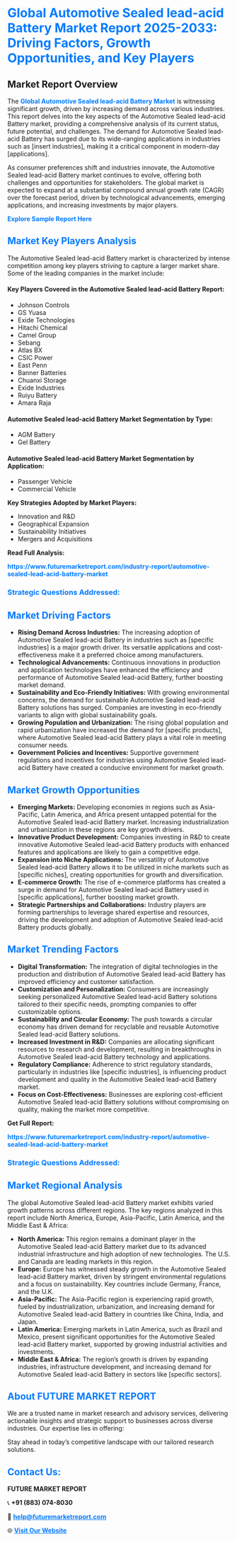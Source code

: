 <h1 style="color: #007BFF;">Global Automotive Sealed lead-acid Battery Market Report 2025-2033: Driving Factors, Growth Opportunities, and Key Players</h1>

<section id="overview">
<h2>Market Report Overview</h2>
<p>The <a href="https://www.futuremarketreport.com/industry-report/automotive-sealed-lead-acid-battery-market" style="color: #007BFF; text-decoration: none;"><strong>Global Automotive Sealed lead-acid Battery Market</strong></a> is witnessing significant growth, driven by increasing demand across various industries. This report delves into the key aspects of the Automotive Sealed lead-acid Battery market, providing a comprehensive analysis of its current status, future potential, and challenges. The demand for Automotive Sealed lead-acid Battery has surged due to its wide-ranging applications in industries such as [insert industries], making it a critical component in modern-day [applications].</p>
<p>As consumer preferences shift and industries innovate, the Automotive Sealed lead-acid Battery market continues to evolve, offering both challenges and opportunities for stakeholders. The global market is expected to expand at a substantial compound annual growth rate (CAGR) over the forecast period, driven by technological advancements, emerging applications, and increasing investments by major players.</p>
</section>

<section id="overview">
<p><a href="https://www.futuremarketreport.com/request-sample/reportId=41283" style="color: #007BFF; text-decoration: none;"><strong>Explore Sample Report Here</strong></a></p>
</section>

<section id="key-players">
<h2 style="color: #007BFF;">Market Key Players Analysis</h2>
<p>The Automotive Sealed lead-acid Battery market is characterized by intense competition among key players striving to capture a larger market share. Some of the leading companies in the market include:</p>
<h4>Key Players Covered in the Automotive Sealed lead-acid Battery Report:</h4>
<ul><li>Johnson Controls</li><li>GS Yuasa</li><li>Exide Technologies</li><li>Hitachi Chemical</li><li>Camel Group</li><li>Sebang</li><li>Atlas BX</li><li>CSIC Power</li><li>East Penn</li><li>Banner Batteries</li><li>Chuanxi Storage</li><li>Exide Industries</li><li>Ruiyu Battery</li><li>Amara Raja</li></ul>
<h4>Automotive Sealed lead-acid Battery Market Segmentation by Type:</h4>
<ul><li>AGM Battery</li><li>Gel Battery</li></ul>

<h4>Automotive Sealed lead-acid Battery Market Segmentation by Application:</h4>
<ul><li>Passenger Vehicle</li><li>Commercial Vehicle</li></ul>
<p><strong>Key Strategies Adopted by Market Players:</strong></p>
<ul>
<li>Innovation and R&D</li>
<li>Geographical Expansion</li>
<li>Sustainability Initiatives</li>
<li>Mergers and Acquisitions</li>
</ul>
</section>

<section>
<p><strong>Read Full Analysis: </strong></p><a href="https://www.futuremarketreport.com/industry-report/automotive-sealed-lead-acid-battery-market" style="color: #007BFF; text-decoration: none;"><strong>https://www.futuremarketreport.com/industry-report/automotive-sealed-lead-acid-battery-market</strong></a>
<h3 style="color: #007BFF;">Strategic Questions Addressed:</h3>
</section>

<section id="driving-factors">
<h2 style="color: #007BFF;">Market Driving Factors</h2>
<ul>
<li><strong>Rising Demand Across Industries:</strong> The increasing adoption of Automotive Sealed lead-acid Battery in industries such as [specific industries] is a major growth driver. Its versatile applications and cost-effectiveness make it a preferred choice among manufacturers.</li>
<li><strong>Technological Advancements:</strong> Continuous innovations in production and application technologies have enhanced the efficiency and performance of Automotive Sealed lead-acid Battery, further boosting market demand.</li>
<li><strong>Sustainability and Eco-Friendly Initiatives:</strong> With growing environmental concerns, the demand for sustainable Automotive Sealed lead-acid Battery solutions has surged. Companies are investing in eco-friendly variants to align with global sustainability goals.</li>
<li><strong>Growing Population and Urbanization:</strong> The rising global population and rapid urbanization have increased the demand for [specific products], where Automotive Sealed lead-acid Battery plays a vital role in meeting consumer needs.</li>
<li><strong>Government Policies and Incentives:</strong> Supportive government regulations and incentives for industries using Automotive Sealed lead-acid Battery have created a conducive environment for market growth.</li>
</ul>
</section>

<section id="growth-opportunities">
<h2 style="color: #007BFF;">Market Growth Opportunities</h2>
<ul>
<li><strong>Emerging Markets:</strong> Developing economies in regions such as Asia-Pacific, Latin America, and Africa present untapped potential for the Automotive Sealed lead-acid Battery market. Increasing industrialization and urbanization in these regions are key growth drivers.</li>
<li><strong>Innovative Product Development:</strong> Companies investing in R&D to create innovative Automotive Sealed lead-acid Battery products with enhanced features and applications are likely to gain a competitive edge.</li>
<li><strong>Expansion into Niche Applications:</strong> The versatility of Automotive Sealed lead-acid Battery allows it to be utilized in niche markets such as [specific niches], creating opportunities for growth and diversification.</li>
<li><strong>E-commerce Growth:</strong> The rise of e-commerce platforms has created a surge in demand for Automotive Sealed lead-acid Battery used in [specific applications], further boosting market growth.</li>
<li><strong>Strategic Partnerships and Collaborations:</strong> Industry players are forming partnerships to leverage shared expertise and resources, driving the development and adoption of Automotive Sealed lead-acid Battery products globally.</li>
</ul>
</section>

<section id="trending-factors">
<h2 style="color: #007BFF;">Market Trending Factors</h2>
<ul>
<li><strong>Digital Transformation:</strong> The integration of digital technologies in the production and distribution of Automotive Sealed lead-acid Battery has improved efficiency and customer satisfaction.</li>
<li><strong>Customization and Personalization:</strong> Consumers are increasingly seeking personalized Automotive Sealed lead-acid Battery solutions tailored to their specific needs, prompting companies to offer customizable options.</li>
<li><strong>Sustainability and Circular Economy:</strong> The push towards a circular economy has driven demand for recyclable and reusable Automotive Sealed lead-acid Battery solutions.</li>
<li><strong>Increased Investment in R&D:</strong> Companies are allocating significant resources to research and development, resulting in breakthroughs in Automotive Sealed lead-acid Battery technology and applications.</li>
<li><strong>Regulatory Compliance:</strong> Adherence to strict regulatory standards, particularly in industries like [specific industries], is influencing product development and quality in the Automotive Sealed lead-acid Battery market.</li>
<li><strong>Focus on Cost-Effectiveness:</strong> Businesses are exploring cost-efficient Automotive Sealed lead-acid Battery solutions without compromising on quality, making the market more competitive.</li>
</ul>
</section>

<section>
<p><strong>Get Full Report: </strong></p><a href="https://www.futuremarketreport.com/industry-report/automotive-sealed-lead-acid-battery-market" style="color: #007BFF; text-decoration: none;"><strong>https://www.futuremarketreport.com/industry-report/automotive-sealed-lead-acid-battery-market</strong></a>
<h3 style="color: #007BFF;">Strategic Questions Addressed:</h3>
</section>


<section id="regional-analysis">
<h2 style="color: #007BFF;">Market Regional Analysis</h2>
<p>The global Automotive Sealed lead-acid Battery market exhibits varied growth patterns across different regions. The key regions analyzed in this report include North America, Europe, Asia-Pacific, Latin America, and the Middle East & Africa:</p>
<ul>
<li><strong>North America:</strong> This region remains a dominant player in the Automotive Sealed lead-acid Battery market due to its advanced industrial infrastructure and high adoption of new technologies. The U.S. and Canada are leading markets in this region.</li>
<li><strong>Europe:</strong> Europe has witnessed steady growth in the Automotive Sealed lead-acid Battery market, driven by stringent environmental regulations and a focus on sustainability. Key countries include Germany, France, and the U.K.</li>
<li><strong>Asia-Pacific:</strong> The Asia-Pacific region is experiencing rapid growth, fueled by industrialization, urbanization, and increasing demand for Automotive Sealed lead-acid Battery in countries like China, India, and Japan.</li>
<li><strong>Latin America:</strong> Emerging markets in Latin America, such as Brazil and Mexico, present significant opportunities for the Automotive Sealed lead-acid Battery market, supported by growing industrial activities and investments.</li>
<li><strong>Middle East & Africa:</strong> The region’s growth is driven by expanding industries, infrastructure development, and increasing demand for Automotive Sealed lead-acid Battery in sectors like [specific sectors].</li>
</ul>
</section>

<footer>
<h2 style="color: #007BFF;">About FUTURE MARKET REPORT</h2>
<p>We are a trusted name in market research and advisory services, delivering actionable insights and strategic support to businesses across diverse industries. Our expertise lies in offering:</p>

<p>Stay ahead in today’s competitive landscape with our tailored research solutions.</p>

<h2 style="color: #007BFF;">Contact Us:</h2>
<p><strong>FUTURE MARKET REPORT</strong></p>
<p>📞 <strong>+91 (883) 074-8030</strong></p>
<p>📧 <strong><a href="mailto:help@futuremarketreport.com" style="color: #007BFF;">help@futuremarketreport.com</a></strong></p>
<p>🌐 <strong><a href="https://www.futuremarketreport.com/" style="color: #007BFF;">Visit Our Website</a></strong></p>
</footer>